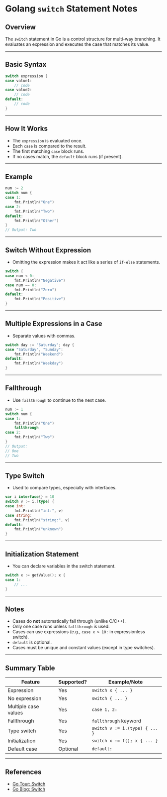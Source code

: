# Golang `switch` Statement Notes

## Overview
The `switch` statement in Go is a control structure for multi-way branching. It evaluates an expression and executes the case that matches its value.

---

## Basic Syntax

```go
switch expression {
case value1:
    // code
case value2:
    // code
default:
    // code
}
```

---

## How It Works

- The `expression` is evaluated once.
- Each `case` is compared to the result.
- The first matching `case` block runs.
- If no cases match, the `default` block runs (if present).

---

## Example

```go
num := 2
switch num {
case 1:
    fmt.Println("One")
case 2:
    fmt.Println("Two")
default:
    fmt.Println("Other")
}
// Output: Two
```

---

## Switch Without Expression

- Omitting the expression makes it act like a series of `if-else` statements.

```go
switch {
case num < 0:
    fmt.Println("Negative")
case num == 0:
    fmt.Println("Zero")
default:
    fmt.Println("Positive")
}
```

---

## Multiple Expressions in a Case

- Separate values with commas.

```go
switch day := "Saturday"; day {
case "Saturday", "Sunday":
    fmt.Println("Weekend")
default:
    fmt.Println("Weekday")
}
```

---

## Fallthrough

- Use `fallthrough` to continue to the next case.

```go
num := 1
switch num {
case 1:
    fmt.Println("One")
    fallthrough
case 2:
    fmt.Println("Two")
}
// Output:
// One
// Two
```

---

## Type Switch

- Used to compare types, especially with interfaces.

```go
var i interface{} = 10
switch v := i.(type) {
case int:
    fmt.Println("int:", v)
case string:
    fmt.Println("string:", v)
default:
    fmt.Println("unknown")
}
```

---

## Initialization Statement

- You can declare variables in the switch statement.

```go
switch x := getValue(); x {
case 1:
    // ...
}
```

---

## Notes

- Cases do **not** automatically fall through (unlike C/C++).
- Only one case runs unless `fallthrough` is used.
- Cases can use expressions (e.g., `case x > 10:` in expressionless switch).
- `default` is optional.
- Cases must be unique and constant values (except in type switches).

---

## Summary Table

| Feature                | Supported? | Example/Note                        |
|------------------------|------------|-------------------------------------|
| Expression             | Yes        | `switch x { ... }`                  |
| No expression          | Yes        | `switch { ... }`                    |
| Multiple case values   | Yes        | `case 1, 2:`                        |
| Fallthrough            | Yes        | `fallthrough` keyword               |
| Type switch            | Yes        | `switch v := i.(type) { ... }`      |
| Initialization         | Yes        | `switch x := f(); x { ... }`        |
| Default case           | Optional   | `default:`                          |

---

## References

- [Go Tour: Switch](https://tour.golang.org/flowcontrol/9)
- [Go Blog: Switch](https://blog.golang.org/switch)
